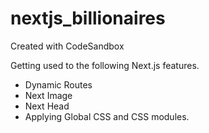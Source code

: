 # nextjs_billionaires

Created with CodeSandbox

Getting used to the following Next.js features.
* Dynamic Routes
* Next Image
* Next Head
* Applying Global CSS and CSS modules.
